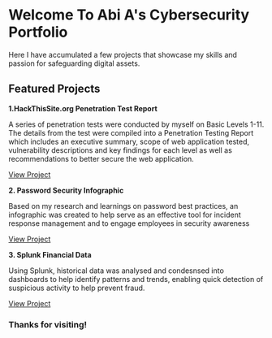 # Welcome To Abi A's Cybersecurity Portfolio

Here I have accumulated a few projects that showcase my skills and passion for safeguarding digital assets. 

## Featured Projects

**1.HackThisSite.org Penetration Test Report**

A series of penetration tests were conducted by myself on Basic Levels 1-11. The details from the test were compiled into a Penetration Testing Report which includes an executive summary, scope of web application tested, vulnerability descriptions and key findings for each level as well as recommendations to better secure the web application.

[View Project]("google.com")
  


**2. Password Security Infographic**

Based on my research and learnings on password best practices, an infographic was created to help serve as an effective tool for incident response management and to engage employees in security awareness

[View Project]("google.com")



**3. Splunk Financial Data**

Using Splunk, historical data was analysed and condesnsed into dashboards to help identify patterns and trends, enabling quick detection of suspicious activity to help prevent fraud.

[View Project]("google.com")



### Thanks for visiting!

